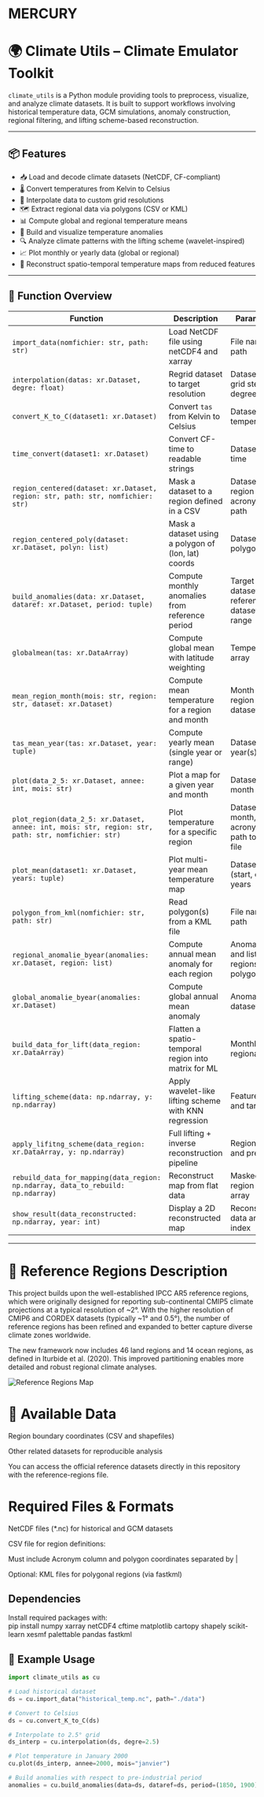 # MERCURY
# 🌍 Climate Utils – Climate Emulator Toolkit

`climate_utils` is a Python module providing tools to preprocess, visualize, and analyze climate datasets. It is built to support workflows involving historical temperature data, GCM simulations, anomaly construction, regional filtering, and lifting scheme-based reconstruction.

---

## 📦 Features

- 📥 Load and decode climate datasets (NetCDF, CF-compliant)
- 🌡️ Convert temperatures from Kelvin to Celsius
- 🧭 Interpolate data to custom grid resolutions
- 🗺️ Extract regional data via polygons (CSV or KML)
- 📊 Compute global and regional temperature means
- 🔁 Build and visualize temperature anomalies
- 🔍 Analyze climate patterns with the lifting scheme (wavelet-inspired)
- 📈 Plot monthly or yearly data (global or regional)
- 🎯 Reconstruct spatio-temporal temperature maps from reduced features

---

## 🧱 Function Overview

| Function | Description | Parameters |
|----------|-------------|------------|
| `import_data(nomfichier: str, path: str)` | Load NetCDF file using netCDF4 and xarray | File name and path |
| `interpolation(datas: xr.Dataset, degre: float)` | Regrid dataset to target resolution | Dataset and grid step in degrees |
| `convert_K_to_C(dataset1: xr.Dataset)` | Convert `tas` from Kelvin to Celsius | Dataset with temperature |
| `time_convert(dataset1: xr.Dataset)` | Convert CF-time to readable strings | Dataset with time |
| `region_centered(dataset: xr.Dataset, region: str, path: str, nomfichier: str)` | Mask a dataset to a region defined in a CSV | Dataset, region acronym, file path |
| `region_centered_poly(dataset: xr.Dataset, polyn: list)` | Mask a dataset using a polygon of (lon, lat) coords | Dataset and polygon list |
| `build_anomalies(data: xr.Dataset, dataref: xr.Dataset, period: tuple)` | Compute monthly anomalies from reference period | Target dataset, reference dataset, year range |
| `globalmean(tas: xr.DataArray)` | Compute global mean with latitude weighting | Temperature array |
| `mean_region_month(mois: str, region: str, dataset: xr.Dataset)` | Compute mean temperature for a region and month | Month name, region name, dataset |
| `tas_mean_year(tas: xr.Dataset, year: tuple)` | Compute yearly mean (single year or range) | Dataset and year(s) |
| `plot(data_2_5: xr.Dataset, annee: int, mois: str)` | Plot a map for a given year and month | Dataset, year, month name |
| `plot_region(data_2_5: xr.Dataset, annee: int, mois: str, region: str, path: str, nomfichier: str)` | Plot temperature for a specific region | Dataset, year, month, region acronym and path to region file |
| `plot_mean(dataset1: xr.Dataset, years: tuple)` | Plot multi-year mean temperature map | Dataset and (start, end) years |
| `polygon_from_kml(nomfichier: str, path: str)` | Read polygon(s) from a KML file | File name and path |
| `regional_anomalie_byear(anomalies: xr.Dataset, region: list)` | Compute annual mean anomaly for each region | Anomalies and list of regions or polygons |
| `global_anomalie_byear(anomalies: xr.Dataset)` | Compute global annual mean anomaly | Anomalies dataset |
| `build_data_for_lift(data_region: xr.DataArray)` | Flatten a spatio-temporal region into matrix for ML | Monthly regional data |
| `lifting_scheme(data: np.ndarray, y: np.ndarray)` | Apply wavelet-like lifting scheme with KNN regression | Feature matrix and target |
| `apply_lifitng_scheme(data_region: xr.DataArray, y: np.ndarray)` | Full lifting + inverse reconstruction pipeline | Regional data and prediction |
| `rebuild_data_for_mapping(data_region: np.ndarray, data_to_rebuild: np.ndarray)` | Reconstruct map from flat data | Masked region and flat array |
| `show_result(data_reconstructed: np.ndarray, year: int)` | Display a 2D reconstructed map | Reconstructed data and year index |

---
# 📍 Reference Regions Description

This project builds upon the well-established IPCC AR5 reference regions, which were originally designed for reporting sub-continental CMIP5 climate projections at a typical resolution of ~2°. With the higher resolution of CMIP6 and CORDEX datasets (typically ~1° and 0.5°), the number of reference regions has been refined and expanded to better capture diverse climate zones worldwide.

The new framework now includes 46 land regions and 14 ocean regions, as defined in Iturbide et al. (2020). This improved partitioning enables more detailed and robust regional climate analyses.

![Reference Regions Map](docs/reference_regions_map.png)

# 📂 Available Data

Region boundary coordinates (CSV and shapefiles)

Other related datasets for reproducible analysis

You can access the official reference datasets directly in this repository with the reference-regions file.
# Required Files & Formats
NetCDF files (*.nc) for historical and GCM datasets

CSV file for region definitions:

Must include Acronym column and polygon coordinates separated by |

Optional: KML files for polygonal regions (via fastkml)


## Dependencies
Install required packages with:  
pip install numpy xarray netCDF4 cftime matplotlib cartopy shapely scikit-learn xesmf palettable pandas fastkml

## 🧪 Example Usage

```python
import climate_utils as cu

# Load historical dataset
ds = cu.import_data("historical_temp.nc", path="./data")

# Convert to Celsius
ds = cu.convert_K_to_C(ds)

# Interpolate to 2.5° grid
ds_interp = cu.interpolation(ds, degre=2.5)

# Plot temperature in January 2000
cu.plot(ds_interp, annee=2000, mois="janvier")

# Build anomalies with respect to pre-industrial period
anomalies = cu.build_anomalies(data=ds, dataref=ds, period=(1850, 1900))



